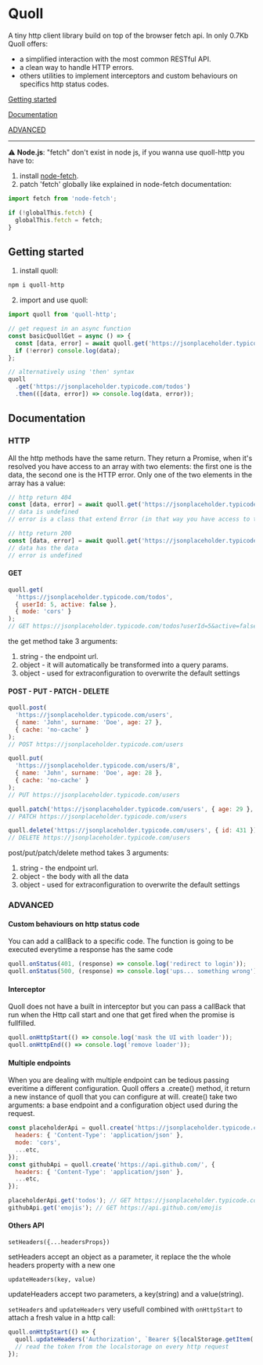# Quoll

A tiny http client library build on top of the browser fetch api. In only 0.7Kb Quoll offers:

- a simplified interaction with the most common RESTful API.
- a clean way to handle HTTP errors.
- others utilities to implement interceptors and custom behaviours on specifics http status codes.

[Getting started](#user-content-getting-started)

[Documentation](#user-content-documentation)

[ADVANCED](#user-content-advanced)

---

:warning: **Node.js**:
"fetch" don't exist in node js, if you wanna use quoll-http you have to:

1. install [node-fetch](https://www.npmjs.com/package/node-fetch).
2. patch 'fetch' globally like explained in node-fetch documentation:

```js
import fetch from 'node-fetch';

if (!globalThis.fetch) {
  globalThis.fetch = fetch;
}
```

## Getting started

1. install quoll:

```js
npm i quoll-http
```

2. import and use quoll:

```js
import quoll from 'quoll-http';

// get request in an async function
const basicQuollGet = async () => {
  const [data, error] = await quoll.get('https://jsonplaceholder.typicode.com/todos');
  if (!error) console.log(data);
};

// alternatively using 'then' syntax
quoll
  .get('https://jsonplaceholder.typicode.com/todos')
  .then(([data, error]) => console.log(data, error));
```

## Documentation

### HTTP

All the http methods have the same return. They return a Promise, when it's resolved you have access to an array with two elements: the first one is the data, the second one is the HTTP error. Only one of the two elements in the array has a value:

```js
// http return 404
const [data, error] = await quoll.get('https://jsonplaceholder.typicode.com/wrong-endpoint');
// data is undefined
// error is a class that extend Error (in that way you have access to the response: error.response)

// http return 200
const [data, error] = await quoll.get('https://jsonplaceholder.typicode.com/todos');
// data has the data
// error is undefined
```

#### GET

```js
quoll.get(
  'https://jsonplaceholder.typicode.com/todos',
  { userId: 5, active: false },
  { mode: 'cors' }
);
// GET https://jsonplaceholder.typicode.com/todos?userId=5&active=false
```

the get method take 3 arguments:

1. string - the endpoint url.
2. object - it will automatically be transformed into a query params.
3. object - used for extraconfiguration to overwrite the default settings

#### POST - PUT - PATCH - DELETE

```js
quoll.post(
  'https://jsonplaceholder.typicode.com/users',
  { name: 'John', surname: 'Doe', age: 27 },
  { cache: 'no-cache' }
);
// POST https://jsonplaceholder.typicode.com/users

quoll.put(
  'https://jsonplaceholder.typicode.com/users/8',
  { name: 'John', surname: 'Doe', age: 28 },
  { cache: 'no-cache' }
);
// PUT https://jsonplaceholder.typicode.com/users

quoll.patch('https://jsonplaceholder.typicode.com/users', { age: 29 }, { cache: 'no-cache' });
// PATCH https://jsonplaceholder.typicode.com/users

quoll.delete('https://jsonplaceholder.typicode.com/users', { id: 431 });
// DELETE https://jsonplaceholder.typicode.com/users
```

post/put/patch/delete method takes 3 arguments:

1. string - the endpoint url.
2. object - the body with all the data
3. object - used for extraconfiguration to overwrite the default settings

### ADVANCED

#### Custom behaviours on http status code

You can add a callBack to a specific code. The function is going to be executed everytime a response has the same code

```js
quoll.onStatus(401, (response) => console.log('redirect to login'));
quoll.onStatus(500, (response) => console.log('ups... something wrong'));
```

#### Interceptor

Quoll does not have a built in interceptor but you can pass a callBack that run when the Http call start and one that get fired when the promise is fullfilled.

```js
quoll.onHttpStart(() => console.log('mask the UI with loader'));
quoll.onHttpEnd(() => console.log('remove loader'));
```

#### Multiple endpoints

When you are dealing with multiple endpoint can be tedious passing everitime a different configuration. Quoll offers a .create() method, it return a new instance of quoll that you can configure at will. create() take two arguments: a base endpoint and a configuration object used during the request.

```js
const placeholderApi = quoll.create('https://jsonplaceholder.typicode.com/', {
  headers: { 'Content-Type': 'application/json' },
  mode: 'cors',
  ...etc,
});
const githubApi = quoll.create('https://api.github.com/', {
  headers: { 'Content-Type': 'application/json' },
  ...etc,
});

placeholderApi.get('todos'); // GET https://jsonplaceholder.typicode.com/todos
githubApi.get('emojis'); // GET https://api.github.com/emojis
```

#### Others API

`setHeaders({...headersProps})`

setHeaders accept an object as a parameter, it replace the the whole headers property with a new one

`updateHeaders(key, value)`

updateHeaders accept two parameters, a key(string) and a value(string).

`setHeaders` and `updateHeaders` very usefull combined with `onHttpStart` to attach a fresh value in a http call:

```js
quoll.onHttpStart(() => {
  quoll.updateHeaders('Authorization', `Bearer ${localStorage.getItem('myToken')}`);
  // read the token from the localstorage on every http request
});
```
